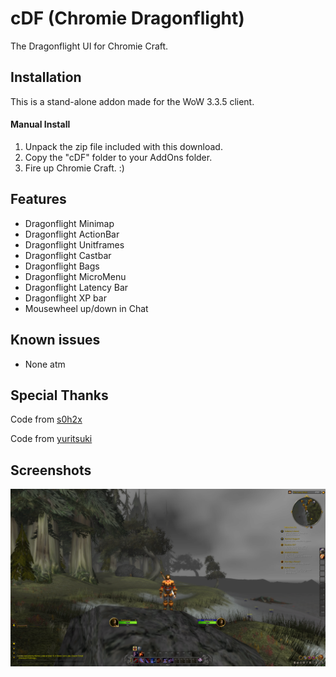 # cDF (Chromie Dragonflight)
The Dragonflight UI for Chromie Craft.

## Installation
This is a stand-alone addon made for the WoW 3.3.5 client.

#### Manual Install
1. Unpack the zip file included with this download.
2. Copy the "cDF" folder to your AddOns folder.
3. Fire up Chromie Craft. :)

## Features
- Dragonflight Minimap
- Dragonflight ActionBar
- Dragonflight Unitframes
- Dragonflight Castbar
- Dragonflight Bags
- Dragonflight MicroMenu
- Dragonflight Latency Bar
- Dragonflight XP bar
- Mousewheel up/down in Chat

## Known issues
- None atm

## Special Thanks
Code from [s0h2x](https://github.com/s0h2x)

Code from [yuritsuki](https://github.com/yuritsuki/WoW-DragonflightUI)

## Screenshots
![](<Screenshots/ChromieDragonflight1.png>)
